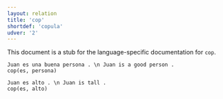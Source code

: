 ```yaml
---
layout: relation
title: 'cop'
shortdef: 'copula'
udver: '2'
---
```


This document is a stub for the language-specific documentation
for `cop`.

~~~ sdparse
Juan es una buena persona . \n Juan is a good person .
cop(es, persona)
~~~

~~~ sdparse
Juan es alto . \n Juan is tall .
cop(es, alto)
~~~
<!-- Interlanguage links updated Ne 5. května 2024, 18:20:59 CEST -->
